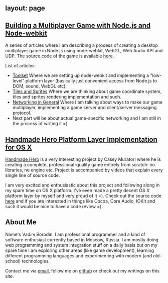 layout: page
---
## [Building a Multiplayer Game with Node.js and Node-webkit](/building-multiplayer-game-nodejs-node-webkit/)
A series of articles where I am describing a process of creating a desktop multiplayer game in Node.js using node-webkit, WebGL, Web Audio API and UDP. The source code of the game is available [here](https://github.com/vbo/node-webkit-mp-game-template).

List of articles:
 - [Toolset](/building-multiplayer-game-nodejs-node-webkit/)
   Where we are setting up node-webkit and implementing a "low-level" platform layer (basically just convenient access from Node.js to DOM, sound, WebGL etc).
 - [Tiles and Sprites](/building-multiplayer-game-nodejs-node-webkit-tiles-sprites/)
   Where we are thinking about game coordinate system, tiles and sprites rendering implementation and such.
 - [Networking in General](/building-multiplayer-game-nodejs-node-webkit-networking-general/)
   Where I am talking about ways to make our game multiplayer, implementing a game server and client/server messaging protocol.
 - Next part will be about actual game-specific networking and I am still in the process of writing it =)

## [Handmade Hero Platform Layer Implementation for OS X](https://github.com/vbo/handmadehero_osx_platform_layer)
[Handmade Hero](https://handmadehero.org/) is a very interesting project by Casey Muratori where he is creating a complete, professional-quality game entirely from scratch: no libraries, no engine etc. Project is accompanied by videos that explain every single line of source code.

I am very excited and enthusiastic about this project and following along in my spare time on OS X platform. I've even made a pretty decent OS X platform layer by myself and very proud of it =). Check out the source code [here](https://github.com/vbo/handmadehero_osx_platform_layer) and if you are interested in things like Cocoa, Core Audio, IOKit and such it would be nice to have a code review =).

## About Me
Name's Vadim Borodin. I am professional programmer and a kind of software enthusiast currently based in Moscow, Russia. I am mostly doing web programming and system integration stuff on a daily basis but on my spare time I am exploring other areas (like game development), learning different programming languages and experimenting with modern (and old-school) technologies.

Contact me via <a href="mailto:vbo@vbo.name">email</a>, follow me on <a href="https://github.com/vbo">github</a> or check out my writings on this site.
